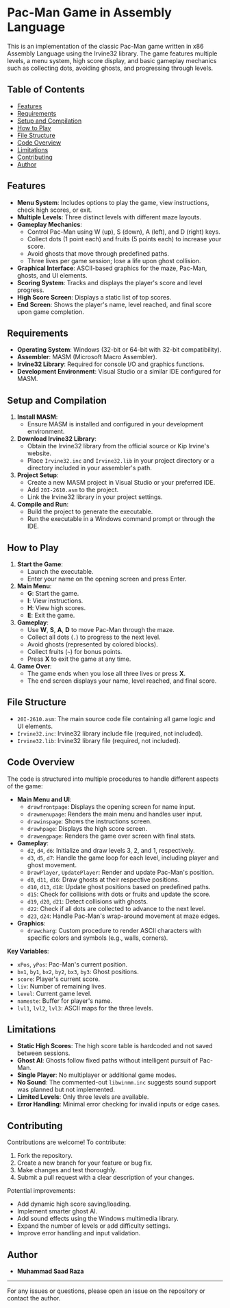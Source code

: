 # Pac-Man Game in Assembly Language

This is an implementation of the classic Pac-Man game written in x86 Assembly Language using the Irvine32 library. The game features multiple levels, a menu system, high score display, and basic gameplay mechanics such as collecting dots, avoiding ghosts, and progressing through levels.

## Table of Contents
- [Features](#features)
- [Requirements](#requirements)
- [Setup and Compilation](#setup-and-compilation)
- [How to Play](#how-to-play)
- [File Structure](#file-structure)
- [Code Overview](#code-overview)
- [Limitations](#limitations)
- [Contributing](#contributing)
- [Author](#author)

## Features
- **Menu System**: Includes options to play the game, view instructions, check high scores, or exit.
- **Multiple Levels**: Three distinct levels with different maze layouts.
- **Gameplay Mechanics**:
  - Control Pac-Man using W (up), S (down), A (left), and D (right) keys.
  - Collect dots (1 point each) and fruits (5 points each) to increase your score.
  - Avoid ghosts that move through predefined paths.
  - Three lives per game session; lose a life upon ghost collision.
- **Graphical Interface**: ASCII-based graphics for the maze, Pac-Man, ghosts, and UI elements.
- **Scoring System**: Tracks and displays the player's score and level progress.
- **High Score Screen**: Displays a static list of top scores.
- **End Screen**: Shows the player's name, level reached, and final score upon game completion.

## Requirements
- **Operating System**: Windows (32-bit or 64-bit with 32-bit compatibility).
- **Assembler**: MASM (Microsoft Macro Assembler).
- **Irvine32 Library**: Required for console I/O and graphics functions.
- **Development Environment**: Visual Studio or a similar IDE configured for MASM.

## Setup and Compilation
1. **Install MASM**:
   - Ensure MASM is installed and configured in your development environment.
2. **Download Irvine32 Library**:
   - Obtain the Irvine32 library from the official source or Kip Irvine's website.
   - Place `Irvine32.inc` and `Irvine32.lib` in your project directory or a directory included in your assembler's path.
3. **Project Setup**:
   - Create a new MASM project in Visual Studio or your preferred IDE.
   - Add `20I-2610.asm` to the project.
   - Link the Irvine32 library in your project settings.
4. **Compile and Run**:
   - Build the project to generate the executable.
   - Run the executable in a Windows command prompt or through the IDE.

## How to Play
1. **Start the Game**:
   - Launch the executable.
   - Enter your name on the opening screen and press Enter.
2. **Main Menu**:
   - **G**: Start the game.
   - **I**: View instructions.
   - **H**: View high scores.
   - **E**: Exit the game.
3. **Gameplay**:
   - Use **W**, **S**, **A**, **D** to move Pac-Man through the maze.
   - Collect all dots (`.`) to progress to the next level.
   - Avoid ghosts (represented by colored blocks).
   - Collect fruits (`~`) for bonus points.
   - Press **X** to exit the game at any time.
4. **Game Over**:
   - The game ends when you lose all three lives or press **X**.
   - The end screen displays your name, level reached, and final score.

## File Structure
- `20I-2610.asm`: The main source code file containing all game logic and UI elements.
- `Irvine32.inc`: Irvine32 library include file (required, not included).
- `Irvine32.lib`: Irvine32 library file (required, not included).

## Code Overview
The code is structured into multiple procedures to handle different aspects of the game:
- **Main Menu and UI**:
  - `drawfrontpage`: Displays the opening screen for name input.
  - `drawmenupage`: Renders the main menu and handles user input.
  - `drawinspage`: Shows the instructions screen.
  - `drawhpage`: Displays the high score screen.
  - `drawengpage`: Renders the game over screen with final stats.
- **Gameplay**:
  - `d2`, `d4`, `d6`: Initialize and draw levels 3, 2, and 1, respectively.
  - `d3`, `d5`, `d7`: Handle the game loop for each level, including player and ghost movement.
  - `DrawPlayer`, `UpdatePlayer`: Render and update Pac-Man's position.
  - `d8`, `d11`, `d16`: Draw ghosts at their respective positions.
  - `d10`, `d13`, `d18`: Update ghost positions based on predefined paths.
  - `d15`: Check for collisions with dots or fruits and update the score.
  - `d19`, `d20`, `d21`: Detect collisions with ghosts.
  - `d22`: Check if all dots are collected to advance to the next level.
  - `d23`, `d24`: Handle Pac-Man's wrap-around movement at maze edges.
- **Graphics**:
  - `drawcharg`: Custom procedure to render ASCII characters with specific colors and symbols (e.g., walls, corners).

**Key Variables**:
- `xPos`, `yPos`: Pac-Man's current position.
- `bx1`, `by1`, `bx2`, `by2`, `bx3`, `by3`: Ghost positions.
- `score`: Player's current score.
- `liv`: Number of remaining lives.
- `level`: Current game level.
- `nameste`: Buffer for player's name.
- `lvl1`, `lvl2`, `lvl3`: ASCII maps for the three levels.

## Limitations
- **Static High Scores**: The high score table is hardcoded and not saved between sessions.
- **Ghost AI**: Ghosts follow fixed paths without intelligent pursuit of Pac-Man.
- **Single Player**: No multiplayer or additional game modes.
- **No Sound**: The commented-out `libwinmm.inc` suggests sound support was planned but not implemented.
- **Limited Levels**: Only three levels are available.
- **Error Handling**: Minimal error checking for invalid inputs or edge cases.

## Contributing
Contributions are welcome! To contribute:
1. Fork the repository.
2. Create a new branch for your feature or bug fix.
3. Make changes and test thoroughly.
4. Submit a pull request with a clear description of your changes.

Potential improvements:
- Add dynamic high score saving/loading.
- Implement smarter ghost AI.
- Add sound effects using the Windows multimedia library.
- Expand the number of levels or add difficulty settings.
- Improve error handling and input validation.

## Author
- **Muhammad Saad Raza**

---

For any issues or questions, please open an issue on the repository or contact the author.